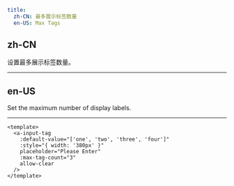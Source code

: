 ```yaml
title:
  zh-CN: 最多展示标签数量
  en-US: Max Tags
```

## zh-CN

设置最多展示标签数量。

---

## en-US

Set the maximum number of display labels.

---

```vue
<template>
  <a-input-tag
    :default-value="['one', 'two', 'three', 'four']"
    :style="{ width: '380px' }"
    placeholder="Please Enter"
    :max-tag-count="3"
    allow-clear
  />
</template>
```
